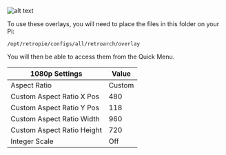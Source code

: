 ![alt text](https://i.imgur.com/d7SvD1e.png)

To use these overlays, you will need to place the files in this folder on your Pi:

`/opt/retropie/configs/all/retroarch/overlay`

You will then be able to access them from the Quick Menu.

1080p Settings | Value
--- | ---
Aspect Ratio | Custom
Custom Aspect Ratio X Pos | 480
Custom Aspect Ratio Y Pos | 118
Custom Aspect Ratio Width | 960
Custom Aspect Ratio Height | 720
Integer Scale | Off
